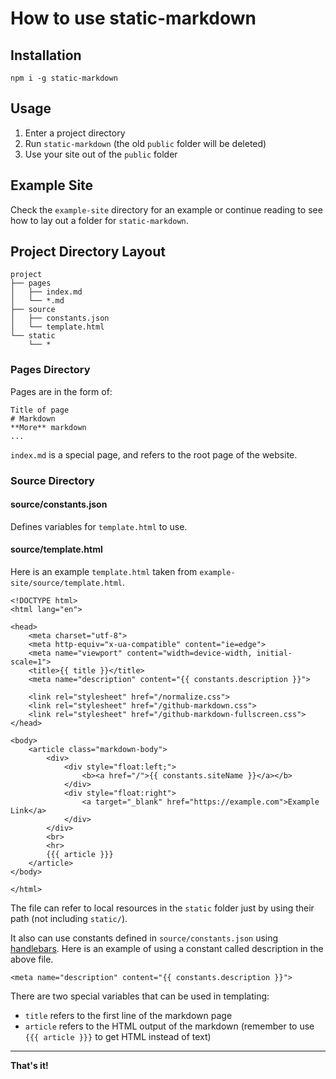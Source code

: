 # How to use static-markdown

## Installation

```
npm i -g static-markdown
```

## Usage

1. Enter a project directory
2. Run `static-markdown` (the old `public` folder will be deleted)
3. Use your site out of the `public` folder

## Example Site

Check the `example-site` directory for an example or continue reading to see how to lay out a folder for `static-markdown`.

## Project Directory Layout

```
project
├── pages
│   ├── index.md
│   └── *.md
├── source
│   ├── constants.json
│   └── template.html
└── static
    └── *
```

### Pages Directory

Pages are in the form of:

```
Title of page
# Markdown
**More** markdown
...
```

`index.md` is a special page, and refers to the root page of the website.

### Source Directory

#### source/constants.json

Defines variables for `template.html` to use.

#### source/template.html

Here is an example `template.html` taken from `example-site/source/template.html`.

```
<!DOCTYPE html>
<html lang="en">

<head>
	<meta charset="utf-8">
	<meta http-equiv="x-ua-compatible" content="ie=edge">
	<meta name="viewport" content="width=device-width, initial-scale=1">
	<title>{{ title }}</title>
	<meta name="description" content="{{ constants.description }}">

	<link rel="stylesheet" href="/normalize.css">
	<link rel="stylesheet" href="/github-markdown.css">
	<link rel="stylesheet" href="/github-markdown-fullscreen.css">
</head>

<body>
	<article class="markdown-body">
		<div>
			<div style="float:left;">
				<b><a href="/">{{ constants.siteName }}</a></b>
			</div>
			<div style="float:right">
				<a target="_blank" href="https://example.com">Example Link</a>
			</div>
		</div>
		<br>
		<hr>
		{{{ article }}}
	</article>
</body>

</html>
```

The file can refer to local resources in the `static` folder just by using their path (not including `static/`).

It also can use constants defined in `source/constants.json` using [handlebars](https://handlebarsjs.com/guide/). Here is an example of using a constant called description in the above file.
```
<meta name="description" content="{{ constants.description }}">
```

There are two special variables that can be used in templating:
- `title` refers to the first line of the markdown page
- `article` refers to the HTML output of the markdown (remember to use `{{{ article }}}` to get HTML instead of text)


---

**That's it!**
